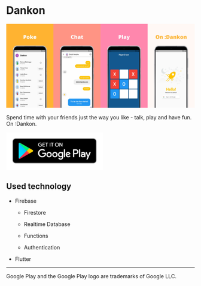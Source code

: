 # 

# Dankon

![baner.jpg](.github/baner.jpg)

Spend time with your friends just the way you like - talk, play and have fun. On :Dankon.

[<img title="" src=".github/google-play-badge.png" alt="google-play-badge.png" width="258" data-align="left">](https://play.google.com/store/apps/details?id=dev.dera.dankon)

## Used technology

- Firebase
  
  - Firestore
  
  - Realtime Database
  
  - Functions
  
  - Authentication

- Flutter

---

Google Play and the Google Play logo are trademarks of Google LLC.

